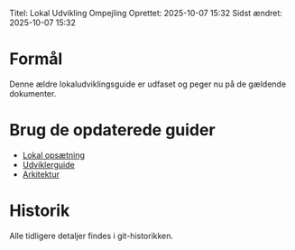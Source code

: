 Titel: Lokal Udvikling Ompejling
Oprettet: 2025-10-07 15:32
Sidst ændret: 2025-10-07 15:32

# Formål
Denne ældre lokaludviklingsguide er udfaset og peger nu på de gældende dokumenter.

# Brug de opdaterede guider
- [Lokal opsætning](../GUIDES/LOCAL_SETUP.md)
- [Udviklerguide](../CORE/02_UDVIKLERGUIDE.md)
- [Arkitektur](../CORE/01_ARKITEKTUR.md)

# Historik
Alle tidligere detaljer findes i git-historikken.
